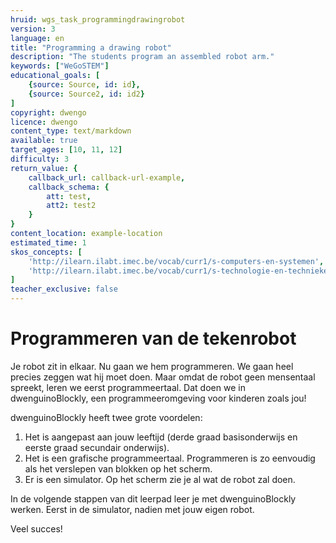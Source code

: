 ```yaml
---
hruid: wgs_task_programmingdrawingrobot
version: 3
language: en
title: "Programming a drawing robot"
description: "The students program an assembled robot arm."
keywords: ["WeGoSTEM"]
educational_goals: [
    {source: Source, id: id}, 
    {source: Source2, id: id2}
]
copyright: dwengo
licence: dwengo
content_type: text/markdown
available: true
target_ages: [10, 11, 12]
difficulty: 3
return_value: {
    callback_url: callback-url-example,
    callback_schema: {
        att: test,
        att2: test2
    }
}
content_location: example-location
estimated_time: 1
skos_concepts: [
    'http://ilearn.ilabt.imec.be/vocab/curr1/s-computers-en-systemen', 
    'http://ilearn.ilabt.imec.be/vocab/curr1/s-technologie-en-technieken'
]
teacher_exclusive: false
---
```

# Programmeren van de tekenrobot

Je robot zit in elkaar. Nu gaan we hem programmeren. We gaan heel precies zeggen wat hij moet doen. Maar omdat de robot geen mensentaal spreekt, leren we eerst programmeertaal. Dat doen we in dwenguinoBlockly, een programmeeromgeving voor kinderen zoals jou!

dwenguinoBlockly heeft twee grote voordelen:

1. Het is aangepast aan jouw leeftijd (derde graad basisonderwijs en eerste graad secundair onderwijs).
2. Het is een grafische programmeertaal. Programmeren is zo eenvoudig als het verslepen van blokken op het scherm.
3. Er is een simulator. Op het scherm zie je al wat de robot zal doen. 

In de volgende stappen van dit leerpad leer je met dwenguinoBlockly werken. Eerst in de simulator, nadien met jouw eigen robot.

Veel succes!
